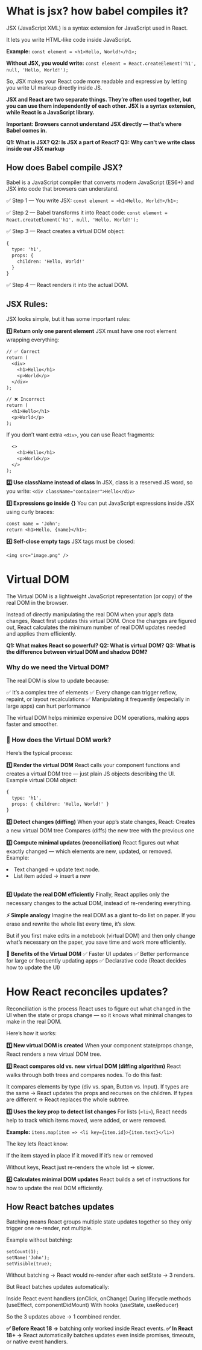 
# What is jsx? how babel compiles it?
JSX (JavaScript XML) is a syntax extension for JavaScript used in React.

It lets you write HTML-like code inside JavaScript.

**Example:**
```const element = <h1>Hello, World!</h1>;```

**Without JSX, you would write:**
```const element = React.createElement('h1', null, 'Hello, World!');```

So, JSX makes your React code more readable and expressive by letting you write UI markup directly inside JS.

**JSX and React are two separate things. They’re often used together, but you can use them independently of each other. JSX is a syntax extension, while React is a JavaScript library.**

**Important: Browsers cannot understand JSX directly — that’s where Babel comes in.**

**Q1: What is JSX?
Q2: Is JSX a part of React?
Q3: Why can't we write class inside our JSX markup**

## How does Babel compile JSX?
Babel is a JavaScript compiler that converts modern JavaScript (ES6+) and JSX into code that browsers can understand.


✅ Step 1 — You write JSX:
```const element = <h1>Hello, World!</h1>;```

✅ Step 2 — Babel transforms it into React code:
```const element = React.createElement('h1', null, 'Hello, World!');```

✅ Step 3 — React creates a virtual DOM object:
```
{
  type: 'h1',
  props: {
    children: 'Hello, World!'
  }
}
```

✅ Step 4 — React renders it into the actual DOM.

## JSX Rules:
JSX looks simple, but it has some important rules:

**1️⃣ Return only one parent element**
JSX must have one root element wrapping everything:
```
// ✅ Correct
return (
  <div>
    <h1>Hello</h1>
    <p>World</p>
  </div>
);
```

```
// ❌ Incorrect
return (
  <h1>Hello</h1>
  <p>World</p>
);
```

If you don’t want extra ```<div>```, you can use React fragments:
```return (
  <>
    <h1>Hello</h1>
    <p>World</p>
  </>
);
```

**2️⃣ Use className instead of class**
In JSX, class is a reserved JS word, so you write:
```<div className="container">Hello</div>```


**3️⃣ Expressions go inside {}**
You can put JavaScript expressions inside JSX using curly braces:

```
const name = 'John';
return <h1>Hello, {name}</h1>;
```

**4️⃣ Self-close empty tags**
JSX tags must be closed:
```
<img src="image.png" />
```


# Virtual DOM
The Virtual DOM is a lightweight JavaScript representation (or copy) of the real DOM in the browser.

Instead of directly manipulating the real DOM when your app’s data changes, React first updates this virtual DOM. Once the changes are figured out, React calculates the minimum number of real DOM updates needed and applies them efficiently.


**Q1: What makes React so powerful?
 Q2: What is virtual DOM?
 Q3: What is the difference between virtual DOM and shadow DOM?**



### Why do we need the Virtual DOM?
The real DOM is slow to update because:

✅ It’s a complex tree of elements
✅ Every change can trigger reflow, repaint, or layout recalculations
✅ Manipulating it frequently (especially in large apps) can hurt performance

The virtual DOM helps minimize expensive DOM operations, making apps faster and smoother.

### 🔧 How does the Virtual DOM work?
Here’s the typical process:

**1️⃣ Render the virtual DOM**
React calls your component functions and creates a virtual DOM tree — just plain JS objects describing the UI.
Example virtual DOM object:
```
{
  type: 'h1',
  props: { children: 'Hello, World!' }
}
```

**2️⃣ Detect changes (diffing)**
When your app’s state changes, React:
Creates a new virtual DOM tree
Compares (diffs) the new tree with the previous one

**3️⃣ Compute minimal updates (reconciliation)**
React figures out what exactly changed — which elements are new, updated, or removed.
Example:
<li>Text changed → update text node.</li>
<li>List item added → insert a new </li>

<br>

**4️⃣ Update the real DOM efficiently**
Finally, React applies only the necessary changes to the actual DOM, instead of re-rendering everything.


**⚡ Simple analogy**
Imagine the real DOM as a giant to-do list on paper.
If you erase and rewrite the whole list every time, it’s slow.

But if you first make edits in a notebook (virtual DOM) and then only change what’s necessary on the paper, you save time and work more efficiently.

**🔑 Benefits of the Virtual DOM**
✅ Faster UI updates
✅ Better performance for large or frequently updating apps
✅ Declarative code (React decides how to update the UI)

# How React reconciles updates?
Reconciliation is the process React uses to figure out what changed in the UI when the state or props change — so it knows what minimal changes to make in the real DOM.

Here’s how it works:

**1️⃣ New virtual DOM is created**
When your component state/props change, React renders a new virtual DOM tree.

**2️⃣ React compares old vs. new virtual DOM (diffing algorithm)**
React walks through both trees and compares nodes.
To do this fast:

It compares elements by type (div vs. span, Button vs. Input).
If types are the same → React updates the props and recurses on the children.
If types are different → React replaces the whole subtree.

**3️⃣ Uses the key prop to detect list changes**
For lists (``<li>``), React needs help to track which items moved, were added, or were removed.

**Example:**
```items.map(item => <li key={item.id}>{item.text}</li>)```

The key lets React know:

If the item stayed in place
If it moved
If it’s new or removed

Without keys, React just re-renders the whole list → slower.

**4️⃣ Calculates minimal DOM updates**
React builds a set of instructions for how to update the real DOM efficiently.

## How React batches updates
Batching means React groups multiple state updates together so they only trigger one re-render, not multiple.

Example without batching:
```
setCount(1);
setName('John');
setVisible(true);
```

Without batching → React would re-render after each setState → 3 renders.

But React batches updates automatically:

Inside React event handlers (onClick, onChange)
During lifecycle methods (useEffect, componentDidMount)
With hooks (useState, useReducer)

So the 3 updates above → 1 combined render.

**✅ Before React 18 →** batching only worked inside React events.
**✅ In React 18+ →** React automatically batches updates even inside promises, timeouts, or native event handlers.